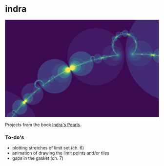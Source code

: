 # indra

![necklace](images/necklace-zoom.png)

Projects from the book [Indra's Pearls](http://klein.math.okstate.edu/IndrasPearls/).

### To-do's

* plotting stretches of limit set (ch. 6)
* animation of drawing the limit points and/or tiles
* gaps in the gasket (ch. 7)
